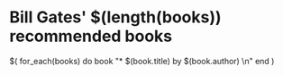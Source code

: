 <!-- app/resources/books/views/billgatesbooks.jl.md -->
# Bill Gates' $(length(books)) recommended books

$(
  for_each(books) do book
    "* $(book.title) by $(book.author) \n"
  end
)

